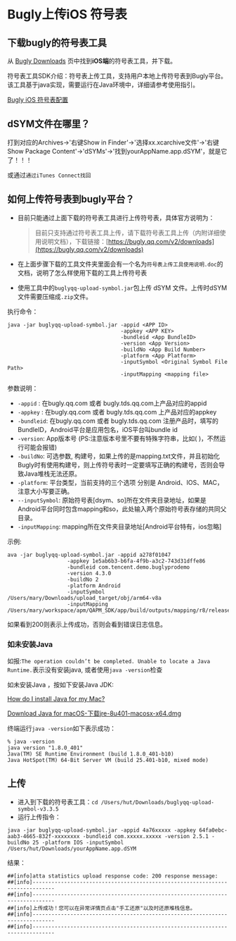 # Bugly上传iOS 符号表

## 下载bugly的符号表工具

从 [Bugly Downloads](https://bugly.qq.com/v2/downloads) 页中找到**iOS端**的符号表工具，并下载。

符号表工具SDK介绍：符号表上传工具，支持用户本地上传符号表到Bugly平台。该工具基于java实现，需要运行在Java环境中，详细请参考使用指引。


[Bugly iOS 符号表配置](https://bugly.qq.com/docs/user-guide/symbol-configuration-ios/?v=20240216160622)

## dSYM文件在哪里？

打到对应的Archives->'右键Show in Finder'->'选择xx.xcarchive文件'->'右键Show Package Content'->'dSYMs'->'找到yourAppName.app.dSYM'，就是它了！！！

或通过`通过iTunes Connect找回`


## 如何上传符号表到bugly平台？

* 目前只能通过上面下载的符号表工具进行上传符号表，具体官方说明为：

	> 目前只支持通过符号表工具上传，请下载符号表工具上传（内附详细使用说明文档），下载链接：[https://bugly.qq.com/v2/downloads](https://bugly.qq.com/v2/downloads)
* 在上面步骤下载的工具文件夹里面会有一个名为`符号表上传工具使用说明.doc`的文档，说明了怎么样使用下载的工具上传符号表
* 使用工具中的`buglyqq-upload-symbol.jar`包上传 dSYM 文件。上传时dSYM 文件需要压缩成`.zip`文件。


执行命令：

```
java -jar buglyqq-upload-symbol.jar -appid <APP ID> 
                                    -appkey <APP KEY>
                                    -bundleid <App BundleID>
                                    -version <App Version>
                                    -buildNo <App Build Number>
                                    -platform <App Platform>
                                    -inputSymbol <Original Symbol File Path>
                                    -inputMapping <mapping file>
```

参数说明：

* `-appid` : 在bugly.qq.com 或者 bugly.tds.qq.com上产品对应的appid
* `-appkey` : 在bugly.qq.com 或者 bugly.tds.qq.com 上产品对应的appkey
* `-bundleid`:  在bugly.qq.com 或者 bugly.tds.qq.com 注册产品时，填写的BundleID，Android平台是应用包名，iOS平台叫bundle id
* `-version`:  App版本号  (PS:注意版本号里不要有特殊字符串，比如( )，不然运行可能会报错)
* `-buildNo`: 可选参数, 构建号，如果上传的是mapping.txt文件，并且初始化Bugly时有使用构建号，则上传符号表时一定要填写正确的构建号，否则会导致Java堆栈无法还原。
* `-platform`: 平台类型，当前支持的三个选项 分别是 Android、IOS、MAC，注意大小写要正确。
* `--inputSymbol`: 原始符号表[dsym、so]所在文件夹目录地址，如果是Android平台同时包含mapping和so，此处输入两个原始符号表存储的共同父目录。
* `-inputMapping`: mapping所在文件夹目录地址[Android平台特有，ios忽略]

示例:

```
ava -jar buglyqq-upload-symbol.jar -appid a278f01047
 				   -appkey 1e5ab6b3-b6fa-4f9b-a3c2-743d31dffe86 
 				   -bundleid com.tencent.demo.buglyprodemo 
 				   -version 4.3.0 
 				   -buildNo 2 
 				   -platform Android 
 				   -inputSymbol /Users/mary/Downloads/upload_target/obj/arm64-v8a 
 				   -inputMapping /Users/mary/workspace/apm/QAPM_SDK/app/build/outputs/mapping/r8/release/mapping.txt
```

如果看到200则表示上传成功，否则会看到错误日志信息。

### 如未安装Java 

如报:`The operation couldn’t be completed. Unable to locate a Java Runtime.`表示没有安装java, 或者使用`java -version`检查

如未安装Java ，按如下安装Java JDK:

[How do I install Java for my Mac?](https://www.java.com/en/download/help/mac_install.html)

[Download Java for macOS-下载jre-8u401-macosx-x64.dmg](https://www.java.com/en/download/)

终端运行`java -version`如下表示成功：

```
% java -version 
java version "1.8.0_401"
Java(TM) SE Runtime Environment (build 1.8.0_401-b10)
Java HotSpot(TM) 64-Bit Server VM (build 25.401-b10, mixed mode)
```

## 上传

* 进入到下载的符号表工具：`cd /Users/hut/Downloads/buglyqq-upload-symbol-v3.3.5`
* 运行上传指令：

```
java -jar buglyqq-upload-symbol.jar -appid 4a76xxxxx -appkey 64fa0ebc-aab3-4665-832f-xxxxxxxx -bundleid com.xxxxx.xxxxx -version 2.5.1 -buildNo 25 -platform IOS -inputSymbol /Users/hut/Downloads/yourAppName.app.dSYM
```

结果：

```
##[info]atta statistics upload response code: 200 response message: 
##[info]-----------------------------------------------------------------------------
##[info]-----------------------------------------------------------------------------
##[info]上传成功！您可以在异常详情页点击"手工还原"以及时还原堆栈信息。
##[info]-----------------------------------------------------------------------------
##[info]-----------------------------------------------------------------------------
```